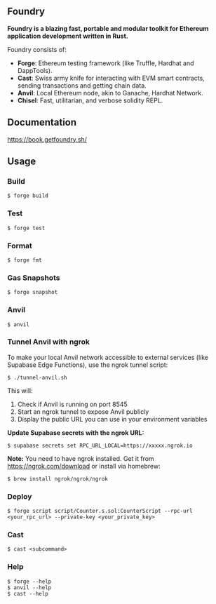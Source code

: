 ## Foundry

**Foundry is a blazing fast, portable and modular toolkit for Ethereum application development written in Rust.**

Foundry consists of:

-   **Forge**: Ethereum testing framework (like Truffle, Hardhat and DappTools).
-   **Cast**: Swiss army knife for interacting with EVM smart contracts, sending transactions and getting chain data.
-   **Anvil**: Local Ethereum node, akin to Ganache, Hardhat Network.
-   **Chisel**: Fast, utilitarian, and verbose solidity REPL.

## Documentation

https://book.getfoundry.sh/

## Usage

### Build

```shell
$ forge build
```

### Test

```shell
$ forge test
```

### Format

```shell
$ forge fmt
```

### Gas Snapshots

```shell
$ forge snapshot
```

### Anvil

```shell
$ anvil
```

### Tunnel Anvil with ngrok

To make your local Anvil network accessible to external services (like Supabase Edge Functions), use the ngrok tunnel script:

```shell
$ ./tunnel-anvil.sh
```

This will:
1. Check if Anvil is running on port 8545
2. Start an ngrok tunnel to expose Anvil publicly
3. Display the public URL you can use in your environment variables

**Update Supabase secrets with the ngrok URL:**
```shell
$ supabase secrets set RPC_URL_LOCAL=https://xxxxx.ngrok.io
```

**Note:** You need to have ngrok installed. Get it from https://ngrok.com/download or install via homebrew:
```shell
$ brew install ngrok/ngrok/ngrok
```

### Deploy

```shell
$ forge script script/Counter.s.sol:CounterScript --rpc-url <your_rpc_url> --private-key <your_private_key>
```

### Cast

```shell
$ cast <subcommand>
```

### Help

```shell
$ forge --help
$ anvil --help
$ cast --help
```
